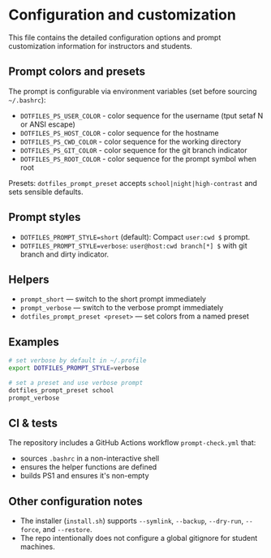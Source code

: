 Configuration and customization
===============================

This file contains the detailed configuration options and prompt customization
information for instructors and students.

Prompt colors and presets
--

The prompt is configurable via environment variables (set before sourcing `~/.bashrc`):

- `DOTFILES_PS_USER_COLOR`   - color sequence for the username (tput setaf N or ANSI escape)
- `DOTFILES_PS_HOST_COLOR`   - color sequence for the hostname
- `DOTFILES_PS_CWD_COLOR`    - color sequence for the working directory
- `DOTFILES_PS_GIT_COLOR`    - color sequence for the git branch indicator
- `DOTFILES_PS_ROOT_COLOR`   - color sequence for the prompt symbol when root

Presets: `dotfiles_prompt_preset` accepts `school|night|high-contrast` and sets sensible defaults.

Prompt styles
--

- `DOTFILES_PROMPT_STYLE=short` (default): Compact `user:cwd $` prompt.
- `DOTFILES_PROMPT_STYLE=verbose`: `user@host:cwd branch[*] $` with git branch and dirty indicator.

Helpers
--

- `prompt_short` — switch to the short prompt immediately
- `prompt_verbose` — switch to the verbose prompt immediately
- `dotfiles_prompt_preset <preset>` — set colors from a named preset

Examples
--

```bash
# set verbose by default in ~/.profile
export DOTFILES_PROMPT_STYLE=verbose

# set a preset and use verbose prompt
dotfiles_prompt_preset school
prompt_verbose
```

CI & tests
--

The repository includes a GitHub Actions workflow `prompt-check.yml` that:
- sources `.bashrc` in a non-interactive shell
- ensures the helper functions are defined
- builds PS1 and ensures it's non-empty

Other configuration notes
--

- The installer (`install.sh`) supports `--symlink`, `--backup`, `--dry-run`, `--force`, and `--restore`.
- The repo intentionally does not configure a global gitignore for student machines.
